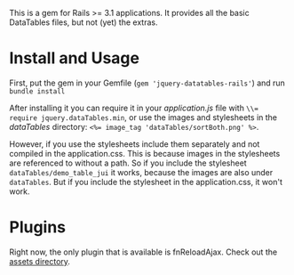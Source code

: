 This is a gem for Rails >= 3.1 applications. It provides all the basic DataTables files, but not (yet) the extras.

# Install and Usage

First, put the gem in your Gemfile (`gem 'jquery-datatables-rails'`) and run `bundle install`

After installing it you can require it in your _application.js_ file with `\\= require jquery.dataTables.min`, or use the images and stylesheets in the _dataTables_ directory: `<%= image_tag 'dataTables/sortBoth.png' %>`.

However, if you use the stylesheets include them separately and not compiled in the application.css.
This is because images in the stylesheets are referenced to without a path. So if you include the stylesheet `dataTables/demo_table_jui` it works, because the images are also under `dataTables`. But if you include the stylesheet in the application.css, it won't work.

# Plugins

Right now, the only plugin that is available is fnReloadAjax. Check out the [assets directory][assets].

[assets]: https://github.com/rweng/jquery-datatables-rails/tree/master/vendor/assets/javascripts

